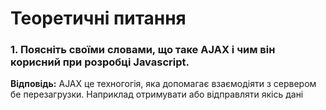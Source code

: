 # **Теоретичні питання**

### **1. Поясніть своїми словами, що таке AJAX і чим він корисний при розробці Javascript.**

**Відповідь:**
AJAX це техногогія, яка допомагає взаємодіяти з сервером бе перезагрузки. Наприклад отримувати або відправляти якісь дані

